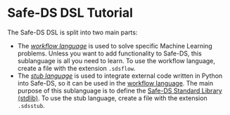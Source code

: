# Safe-DS DSL Tutorial

The Safe-DS DSL is split into two main parts:

* The _[workflow language][workflow-language]_ is used to solve specific Machine Learning problems. Unless you want to add functionality to Safe-DS, this sublanguage is all you need to learn. To use the workflow language, create a file with the extension `.sdsflow`.
* The _[stub language][stub-language]_ is used to integrate external code written in Python into Safe-DS, so it can be used in the [workflow language][workflow-language]. The main purpose of this sublanguage is to define the [Safe-DS Standard Library (stdlib)][stdlib]. To use the stub language, create a file with the extension `.sdsstub`.

[workflow-language]: workflow-language/README.md
[stub-language]: stub-language/README.md
[stdlib]: DSL/com.larsreimann.safeds/src/main/resources/stdlib
